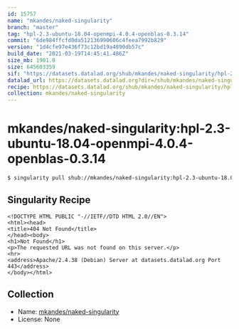 ```yaml
---
id: 15757
name: "mkandes/naked-singularity"
branch: "master"
tag: "hpl-2.3-ubuntu-18.04-openmpi-4.0.4-openblas-0.3.14"
commit: "6de984ffcfd0da512136990606c4feea7992b829"
version: "1d4cfe97e436f73c12bd19a4890db57c"
build_date: "2021-03-19T14:45:41.486Z"
size_mb: 1901.0
size: 645603359
sif: "https://datasets.datalad.org/shub/mkandes/naked-singularity/hpl-2.3-ubuntu-18.04-openmpi-4.0.4-openblas-0.3.14/2021-03-19-6de984ff-1d4cfe97/1d4cfe97e436f73c12bd19a4890db57c.sif"
datalad_url: https://datasets.datalad.org?dir=/shub/mkandes/naked-singularity/hpl-2.3-ubuntu-18.04-openmpi-4.0.4-openblas-0.3.14/2021-03-19-6de984ff-1d4cfe97/
recipe: https://datasets.datalad.org/shub/mkandes/naked-singularity/hpl-2.3-ubuntu-18.04-openmpi-4.0.4-openblas-0.3.14/2021-03-19-6de984ff-1d4cfe97/Singularity
collection: mkandes/naked-singularity
---
```


# mkandes/naked-singularity:hpl-2.3-ubuntu-18.04-openmpi-4.0.4-openblas-0.3.14

```bash
$ singularity pull shub://mkandes/naked-singularity:hpl-2.3-ubuntu-18.04-openmpi-4.0.4-openblas-0.3.14
```

## Singularity Recipe

```singularity
<!DOCTYPE HTML PUBLIC "-//IETF//DTD HTML 2.0//EN">
<html><head>
<title>404 Not Found</title>
</head><body>
<h1>Not Found</h1>
<p>The requested URL was not found on this server.</p>
<hr>
<address>Apache/2.4.38 (Debian) Server at datasets.datalad.org Port 443</address>
</body></html>
```

## Collection

 - Name: [mkandes/naked-singularity](https://github.com/mkandes/naked-singularity)
 - License: None

